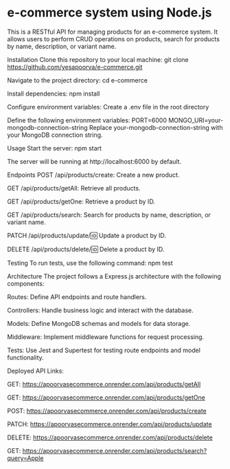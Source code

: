 # e-commerce system using Node.js

This is a RESTful API for managing products for an e-commerce system. It allows users to perform CRUD operations on products, search for products by name, description, or variant name.

Installation
Clone this repository to your local machine: 
git clone https://github.com/yesapoorva/e-commerce.git

Navigate to the project directory: 
cd e-commerce

Install dependencies: 
npm install

Configure environment variables: 
Create a .env file in the root directory

Define the following environment variables:
PORT=6000
MONGO_URI=your-mongodb-connection-string
Replace your-mongodb-connection-string with your MongoDB connection string.

Usage
Start the server: 
npm start

The server will be running at http://localhost:6000 by default.

Endpoints
POST /api/products/create: 
Create a new product.

GET /api/products/getAll: 
Retrieve all products.

GET /api/products/getOne: 
Retrieve a product by ID.

GET /api/products/search: 
Search for products by name, description, or variant name.

PATCH /api/products/update/:id: 
Update a product by ID.

DELETE /api/products/delete/:id: 
Delete a product by ID.

Testing
To run tests, use the following command: 
npm test

Architecture
The project follows a Express.js architecture with the following components:

Routes: 
Define API endpoints and route handlers.

Controllers: 
Handle business logic and interact with the database.

Models: 
Define MongoDB schemas and models for data storage.

Middleware: 
Implement middleware functions for request processing.

Tests: 
Use Jest and Supertest for testing route endpoints and model functionality.

Deployed API Links:

GET: https://apoorvasecommerce.onrender.com/api/products/getAll

GET: https://apoorvasecommerce.onrender.com/api/products/getOne

POST: https://apoorvasecommerce.onrender.com/api/products/create

PATCH: https://apoorvasecommerce.onrender.com/api/products/update

DELETE: https://apoorvasecommerce.onrender.com/api/products/delete

GET: https://apoorvasecommerce.onrender.com/api/products/search?query=Apple
